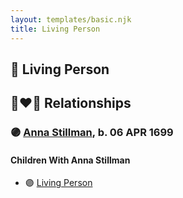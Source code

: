 ```yaml
---
layout: templates/basic.njk
title: Living Person
---
```

## 🔵 Living Person


## 👩‍❤️‍👨 Relationships

### 🟣 [Anna Stillman](/people/2/20562156), b. 06 APR 1699

#### Children With Anna Stillman
* 🟣 [Living Person](/people/9/9854708)